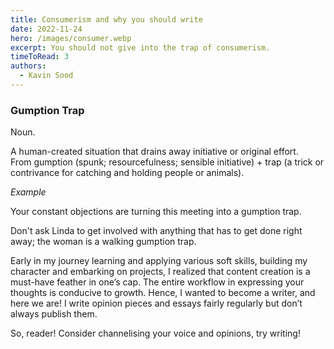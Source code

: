 ```yaml
---
title: Consumerism and why you should write
date: 2022-11-24
hero: /images/consumer.webp
excerpt: You should not give into the trap of consumerism.
timeToRead: 3
authors:
  - Kavin Sood
---
```


### Gumption Trap

Noun.

A human-created situation that drains away initiative or original effort. From gumption (spunk; resourcefulness; sensible initiative) + trap (a trick or contrivance for catching and holding people or animals).

*Example*

Your constant objections are turning this meeting into a gumption trap.

Don't ask Linda to get involved with anything that has to get done right away; the woman is a walking gumption trap.

Early in my journey learning and applying various soft skills, building my character and embarking on projects, I realized that content creation is a must-have feather in one’s cap. The entire workflow in expressing your thoughts is conducive to growth. Hence, I wanted to become a writer, and here we are! I write opinion pieces and essays fairly regularly but don’t always publish them. 

So, reader! Consider channelising your voice and opinions, try writing! 
